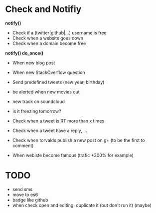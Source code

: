 # Check and Notifiy

__notify()__
- Check if a (twitter|github|...) username is free
- Check when a website goes down
- Check when a domain become free

__notify() do_once()__
- When new blog post
- When new StackOverflow question

- Send predefined tweets (new year, birthday)
- be alerted when new movies out
- new track on soundcloud
- is it freezing tomorrow?

- Check when a tweet is RT more than x times
- Check when a tweet have a reply, ...
- Check when torvalds publish a new post on g+ (to be the first to comment)
- When webiste become famous (trafic +300% for example)

# TODO

- send sms
- move to es6
- badge like github
- when check open and editing, duplicate it (but don't run it) (maybe)
